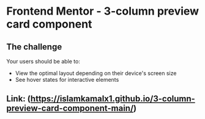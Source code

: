 # Frontend Mentor - 3-column preview card component

## The challenge

Your users should be able to:

- View the optimal layout depending on their device's screen size
- See hover states for interactive elements
## Link: (https://islamkamalx1.github.io/3-column-preview-card-component-main/)
